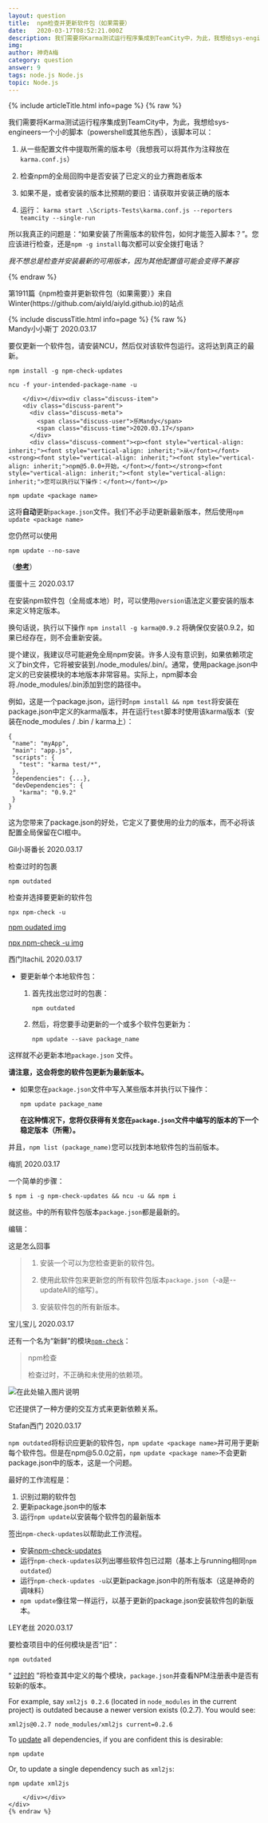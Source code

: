```yaml
---
layout: question
title:  npm检查并更新软件包（如果需要）
date:   2020-03-17T08:52:21.000Z
description: 我们需要将Karma测试运行程序集成到TeamCity中，为此，我想给sys-engineers一个小的脚本（powershell或其他东西），该脚本可以...
img: 
author: 神奇A梅
category: question
answer: 9
tags: node.js Node.js
topic: Node.js
---
```

<div class="article-root">
  <div class="article">
    {% include articleTitle.html info=page %}
    {% raw %}
    <div class="article-content"><p><font style="vertical-align: inherit;"><font style="vertical-align: inherit;">我们需要将Karma测试运行程序集成到TeamCity中，为此，我想给sys-engineers一个小的脚本（powershell或其他东西），该脚本可以：</font></font></p>

<ol>
<li><p><font style="vertical-align: inherit;"><font style="vertical-align: inherit;">从一些配置文件中提取所需的版本号（我想我可以将其作为注释放在</font></font><code>karma.conf.js</code><font style="vertical-align: inherit;"><font style="vertical-align: inherit;">）</font></font></p></li>
<li><p><font style="vertical-align: inherit;"><font style="vertical-align: inherit;">检查npm的全局回购中是否安装了已定义的业力赛跑者版本</font></font></p></li>
<li><p><font style="vertical-align: inherit;"><font style="vertical-align: inherit;">如果不是，或者安装的版本比预期的要旧：请获取并安装正确的版本</font></font></p></li>
<li><p><font style="vertical-align: inherit;"><font style="vertical-align: inherit;">运行： </font></font><code>karma start .\Scripts-Tests\karma.conf.js --reporters teamcity --single-run</code></p></li>
</ol>

<p><font style="vertical-align: inherit;"><font style="vertical-align: inherit;">所以我真正的问题是：“如果安装了所需版本的软件包，如何才能签入脚本？”。</font><font style="vertical-align: inherit;">您应该进行检查，还是</font></font><code>npm -g install</code><font style="vertical-align: inherit;"><font style="vertical-align: inherit;">每次都</font><font style="vertical-align: inherit;">可以安全拨打电话</font><font style="vertical-align: inherit;">？</font></font></p>

<p><em><font style="vertical-align: inherit;"><font style="vertical-align: inherit;">我不想总是检查并安装最新的可用版本，因为其他配置值可能会变得不兼容</font></font></em></p></div>
    {% endraw %}
  </div>
  <p class="winter_mark">第1911篇《npm检查并更新软件包（如果需要）》来自Winter(https://github.com/aiyld/aiyld.github.io)的站点</p>
  <div class="discuss-wrapper">
    {% include discussTitle.html info=page %}
    {% raw %}
    <div class="discuss-list">
    <div class="discuss-item">
        <div class="discuss-parent">
          <div class="discuss-meta">
            <span class="discuss-user">Mandy小小斯丁</span>
            <span class="discuss-time">2020.03.17</span>
          </div>
          <div class="discuss-comment"><p><font style="vertical-align: inherit;"><font style="vertical-align: inherit;">要仅更新一个软件包，请安装NCU，然后仅对该软件包运行。</font><font style="vertical-align: inherit;">这将达到真正的最新。</font></font></p>

<pre><code>npm install -g npm-check-updates<font></font>
<font></font>
ncu -f your-intended-package-name -u<font></font>
</code></pre></div>
        </div></div><div class="discuss-item">
        <div class="discuss-parent">
          <div class="discuss-meta">
            <span class="discuss-user">乐Mandy</span>
            <span class="discuss-time">2020.03.17</span>
          </div>
          <div class="discuss-comment"><p><font style="vertical-align: inherit;"><font style="vertical-align: inherit;">从</font></font><strong><font style="vertical-align: inherit;"><font style="vertical-align: inherit;">npm@5.0.0+开始，</font></font></strong><font style="vertical-align: inherit;"><font style="vertical-align: inherit;">您可以执行以下操作：</font></font></p>

<pre><code>npm update &lt;package name&gt;
</code></pre>

<p><font style="vertical-align: inherit;"><font style="vertical-align: inherit;">这将</font></font><strong><font style="vertical-align: inherit;"><font style="vertical-align: inherit;">自动</font></font></strong><font style="vertical-align: inherit;"><font style="vertical-align: inherit;">更新</font></font><code>package.json</code><font style="vertical-align: inherit;"><font style="vertical-align: inherit;">文件。</font><font style="vertical-align: inherit;">我们不必手动更新最新版本，然后使用</font></font><code>npm update &lt;package name&gt;</code></p>

<p><font style="vertical-align: inherit;"><font style="vertical-align: inherit;">您仍然可以使用 </font></font></p>

<pre><code>npm update --no-save
</code></pre>

<p><font style="vertical-align: inherit;"><font style="vertical-align: inherit;">（</font></font><a href="https://docs.npmjs.com/cli/update.html" rel="nofollow noreferrer"><strong><font style="vertical-align: inherit;"><font style="vertical-align: inherit;">参考</font></font></strong></a><font style="vertical-align: inherit;"><font style="vertical-align: inherit;">）</font></font></p></div>
        </div></div><div class="discuss-item">
        <div class="discuss-parent">
          <div class="discuss-meta">
            <span class="discuss-user">蛋蛋十三</span>
            <span class="discuss-time">2020.03.17</span>
          </div>
          <div class="discuss-comment"><p><font style="vertical-align: inherit;"><font style="vertical-align: inherit;">在安装npm软件包（全局或本地）时，可以使用</font></font><code>@version</code><font style="vertical-align: inherit;"><font style="vertical-align: inherit;">语法定义要安装的版本来</font><font style="vertical-align: inherit;">定义特定版本</font><font style="vertical-align: inherit;">。</font></font></p>

<p><font style="vertical-align: inherit;"><font style="vertical-align: inherit;">换句话说，执行以下操作
 </font></font><code>npm install -g karma@0.9.2</code><font style="vertical-align: inherit;"><font style="vertical-align: inherit;"> 
将确保仅安装0.9.2，如果已经存在，则不会重新安装。</font></font></p>

<p><font style="vertical-align: inherit;"><font style="vertical-align: inherit;">提个建议，我建议尽可能避免全局npm安装。</font><font style="vertical-align: inherit;">许多人没有意识到，如果依赖项定义了bin文件，它将被安装到./node_modules/.bin/。</font><font style="vertical-align: inherit;">通常，使用package.json中定义的已安装模块的本地版本非常容易。</font><font style="vertical-align: inherit;">实际上，npm脚本会将./node_modules/.bin添加到您的路径中。</font></font></p>

<p><font style="vertical-align: inherit;"><font style="vertical-align: inherit;">例如，这是一个package.json，运行时</font></font><code>npm install &amp;&amp; npm test</code><font style="vertical-align: inherit;"><font style="vertical-align: inherit;">将安装在package.json中定义的karma版本，并在运行</font></font><code>test</code><font style="vertical-align: inherit;"><font style="vertical-align: inherit;">脚本</font><font style="vertical-align: inherit;">时使用该karma版本（安装在node_modules / .bin / karma上）</font><font style="vertical-align: inherit;">：</font></font></p>

<pre><code>{<font></font>
 "name": "myApp",<font></font>
 "main": "app.js",<font></font>
 "scripts": {<font></font>
   "test": "karma test/*",<font></font>
 },<font></font>
 "dependencies": {...},<font></font>
 "devDependencies": {<font></font>
   "karma": "0.9.2"<font></font>
 }<font></font>
}<font></font>
</code></pre>

<p><font style="vertical-align: inherit;"><font style="vertical-align: inherit;">这为您带来了package.json的好处，它定义了要使用的业力的版本，而不必将该配置全局保留在CI框中。</font></font></p></div>
        </div></div><div class="discuss-item">
        <div class="discuss-parent">
          <div class="discuss-meta">
            <span class="discuss-user">Gil小哥番长</span>
            <span class="discuss-time">2020.03.17</span>
          </div>
          <div class="discuss-comment"><p><font style="vertical-align: inherit;"><font style="vertical-align: inherit;">检查过时的包裹</font></font></p>

<pre><code>npm outdated
</code></pre>

<p><font style="vertical-align: inherit;"><font style="vertical-align: inherit;">检查并选择要更新的软件包</font></font></p>

<pre><code>npx npm-check -u
</code></pre>

<p><a href="https://i.stack.imgur.com/bZ59d.png" rel="noreferrer"><font style="vertical-align: inherit;"><font style="vertical-align: inherit;">npm oudated img</font></font></a></p>

<p><a href="https://i.stack.imgur.com/PUyil.png" rel="noreferrer"><font style="vertical-align: inherit;"><font style="vertical-align: inherit;">npx npm-check -u img</font></font></a></p></div>
        </div></div><div class="discuss-item">
        <div class="discuss-parent">
          <div class="discuss-meta">
            <span class="discuss-user">西门ItachiL</span>
            <span class="discuss-time">2020.03.17</span>
          </div>
          <div class="discuss-comment"><ul>
<li><p><font style="vertical-align: inherit;"><font style="vertical-align: inherit;">要更新单个本地软件包：</font></font></p>

<ol>
<li><p><font style="vertical-align: inherit;"><font style="vertical-align: inherit;">首先找出您过时的包裹：</font></font></p>

<p><code>npm outdated</code></p></li>
<li><p><font style="vertical-align: inherit;"><font style="vertical-align: inherit;">然后，将您要手动更新的一个或多个软件包更新为：</font></font></p>

<p><code>npm update --save package_name</code></p></li>
</ol></li>
</ul>

<p><font style="vertical-align: inherit;"><font style="vertical-align: inherit;">这样就不必更新本地</font></font><code>package.json</code><font style="vertical-align: inherit;"><font style="vertical-align: inherit;">
   文件。</font></font></p>

<p><strong><font style="vertical-align: inherit;"><font style="vertical-align: inherit;">请注意，这会将您的软件包更新为最新版本。</font></font></strong></p>

<ul>
<li><p><font style="vertical-align: inherit;"><font style="vertical-align: inherit;">如果您在</font></font><code>package.json</code><font style="vertical-align: inherit;"><font style="vertical-align: inherit;">文件中</font><font style="vertical-align: inherit;">写入某些版本</font><font style="vertical-align: inherit;">并执行以下操作：</font></font></p>

<p><code>npm update package_name</code></p>

<p><strong><font style="vertical-align: inherit;"><font style="vertical-align: inherit;">在这种情况下，您将仅获得有关您在</font></font><code>package.json</code><font style="vertical-align: inherit;"><font style="vertical-align: inherit;">文件中</font><font style="vertical-align: inherit;">编写的版本的下一个稳定版本（所需）</font><font style="vertical-align: inherit;">。</font></font></strong></p></li>
</ul>

<p><font style="vertical-align: inherit;"><font style="vertical-align: inherit;">并且，</font></font><code>npm list (package_name)</code><font style="vertical-align: inherit;"><font style="vertical-align: inherit;">您可以找到本地软件包的当前版本。</font></font></p></div>
        </div></div><div class="discuss-item">
        <div class="discuss-parent">
          <div class="discuss-meta">
            <span class="discuss-user">梅凯</span>
            <span class="discuss-time">2020.03.17</span>
          </div>
          <div class="discuss-comment"><p><font style="vertical-align: inherit;"><font style="vertical-align: inherit;">一个简单的步骤：</font></font></p>

<p><code>$ npm i -g npm-check-updates &amp;&amp; ncu -u &amp;&amp; npm i</code></p>

<p><font style="vertical-align: inherit;"><font style="vertical-align: inherit;">就这些。</font><font style="vertical-align: inherit;">中的所有软件包版本</font></font><code>package.json</code><font style="vertical-align: inherit;"><font style="vertical-align: inherit;">都是最新的。</font></font></p>

<p><font style="vertical-align: inherit;"><font style="vertical-align: inherit;">编辑：</font></font></p>

<p><font style="vertical-align: inherit;"><font style="vertical-align: inherit;">这是怎么回事</font></font></p>

<blockquote>
  <ol>
  <li><p><font style="vertical-align: inherit;"><font style="vertical-align: inherit;">安装一个可以为您检查更新的软件包。</font></font></p></li>
  <li><p><font style="vertical-align: inherit;"><font style="vertical-align: inherit;">使用此软件包来更新您的所有软件包版本</font></font><code>package.json</code><font style="vertical-align: inherit;"><font style="vertical-align: inherit;">（-a是--updateAll的缩写）。</font></font></p></li>
  <li><p><font style="vertical-align: inherit;"><font style="vertical-align: inherit;">安装软件包的所有新版本。</font></font></p></li>
  </ol>
</blockquote></div>
        </div></div><div class="discuss-item">
        <div class="discuss-parent">
          <div class="discuss-meta">
            <span class="discuss-user">宝儿宝儿</span>
            <span class="discuss-time">2020.03.17</span>
          </div>
          <div class="discuss-comment"><p><font style="vertical-align: inherit;"><font style="vertical-align: inherit;">还有一个名为“新鲜”的模块</font></font><a href="https://www.npmjs.com/package/npm-check" rel="noreferrer"><code>npm-check</code></a><font style="vertical-align: inherit;"><font style="vertical-align: inherit;">：</font></font></p>

<blockquote>
  <p><font style="vertical-align: inherit;"><font style="vertical-align: inherit;">npm检查</font></font></p>
  
  <p><font style="vertical-align: inherit;"><font style="vertical-align: inherit;">检查过时，不正确和未使用的依赖项。</font></font></p>
</blockquote>

<p><img src="https://i.stack.imgur.com/InFAV.png" alt="在此处输入图片说明"></p>

<p><font style="vertical-align: inherit;"><font style="vertical-align: inherit;">它还提供了一种方便的交互方式来更新依赖关系。</font></font></p></div>
        </div></div><div class="discuss-item">
        <div class="discuss-parent">
          <div class="discuss-meta">
            <span class="discuss-user">Stafan西门</span>
            <span class="discuss-time">2020.03.17</span>
          </div>
          <div class="discuss-comment"><p><code>npm outdated</code><font style="vertical-align: inherit;"><font style="vertical-align: inherit;">将标识应更新的软件包，</font></font><code>npm update &lt;package name&gt;</code><font style="vertical-align: inherit;"><font style="vertical-align: inherit;">并可用于更新每个软件包。</font><font style="vertical-align: inherit;">但是在npm@5.0.0之前，</font></font><code>npm update &lt;package name&gt;</code><font style="vertical-align: inherit;"><font style="vertical-align: inherit;">不会更新package.json中的版本，这是一个问题。</font></font></p>

<p><font style="vertical-align: inherit;"><font style="vertical-align: inherit;">最好的工作流程是：</font></font></p>

<ol>
<li><font style="vertical-align: inherit;"><font style="vertical-align: inherit;">识别过期的软件包</font></font></li>
<li><font style="vertical-align: inherit;"><font style="vertical-align: inherit;">更新package.json中的版本</font></font></li>
<li><font style="vertical-align: inherit;"><font style="vertical-align: inherit;">运行</font></font><code>npm update</code><font style="vertical-align: inherit;"><font style="vertical-align: inherit;">以安装每个软件包的最新版本</font></font></li>
</ol>

<p><font style="vertical-align: inherit;"><font style="vertical-align: inherit;">签出</font></font><code>npm-check-updates</code><font style="vertical-align: inherit;"><font style="vertical-align: inherit;">以帮助此工作流程。</font></font></p>

<ul>
<li><font style="vertical-align: inherit;"><font style="vertical-align: inherit;">安装</font></font><a href="https://www.npmjs.org/package/npm-check-updates" rel="noreferrer"><font style="vertical-align: inherit;"><font style="vertical-align: inherit;">npm-check-updates</font></font></a></li>
<li><font style="vertical-align: inherit;"><font style="vertical-align: inherit;">运行</font></font><code>npm-check-updates</code><font style="vertical-align: inherit;"><font style="vertical-align: inherit;">以列出哪些软件包已过期（基本上与running相同</font></font><code>npm outdated</code><font style="vertical-align: inherit;"><font style="vertical-align: inherit;">）</font></font></li>
<li><font style="vertical-align: inherit;"><font style="vertical-align: inherit;">运行</font></font><code>npm-check-updates -u</code><font style="vertical-align: inherit;"><font style="vertical-align: inherit;">以更新package.json中的所有版本（这是神奇的调味料）</font></font></li>
<li><font style="vertical-align: inherit;"></font><code>npm update</code><font style="vertical-align: inherit;"><font style="vertical-align: inherit;">像往常一样</font><font style="vertical-align: inherit;">运行</font><font style="vertical-align: inherit;">，以基于更新的package.json安装软件包的新版本。</font></font></li>
</ul></div>
        </div></div><div class="discuss-item">
        <div class="discuss-parent">
          <div class="discuss-meta">
            <span class="discuss-user">LEY老丝</span>
            <span class="discuss-time">2020.03.17</span>
          </div>
          <div class="discuss-comment"><p><font style="vertical-align: inherit;"><font style="vertical-align: inherit;">要检查项目中的任何模块是否“旧”：</font></font></p>

<pre><code>npm outdated
</code></pre>

<p><font style="vertical-align: inherit;"><font style="vertical-align: inherit;">“ </font></font><a href="https://docs.npmjs.com/cli/outdated" rel="noreferrer"><font style="vertical-align: inherit;"><font style="vertical-align: inherit;">过时的</font></font></a><font style="vertical-align: inherit;"><font style="vertical-align: inherit;"> ”将检查其中定义的每个模块，</font></font><code>package.json</code><font style="vertical-align: inherit;"><font style="vertical-align: inherit;">并查看NPM注册表中是否有较新的版本。</font></font></p>

<p>For example, say <code>xml2js 0.2.6</code> (located in <code>node_modules</code> in the current project) is outdated because a newer version exists (0.2.7). You would see:</p>

<pre><code>xml2js@0.2.7 node_modules/xml2js current=0.2.6
</code></pre>

<p>To <a href="https://docs.npmjs.com/cli/update" rel="noreferrer">update</a> all dependencies, if you are confident this is desirable:</p>

<pre><code>npm update
</code></pre>

<p>Or, to update a single dependency such as <code>xml2js</code>:</p>

<pre><code>npm update xml2js
</code></pre></div>
        </div></div>
    </div>
    {% endraw %}
  </div>
<div>
